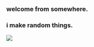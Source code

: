 ### welcome from somewhere.
### i make random things.

![](https://github-readme-stats.vercel.app/api?username=sterryn261&show_icons=true&theme=tokyonight)
